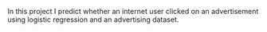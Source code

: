 In this project I predict whether an internet user clicked on an advertisement using logistic regression and an advertising dataset.
